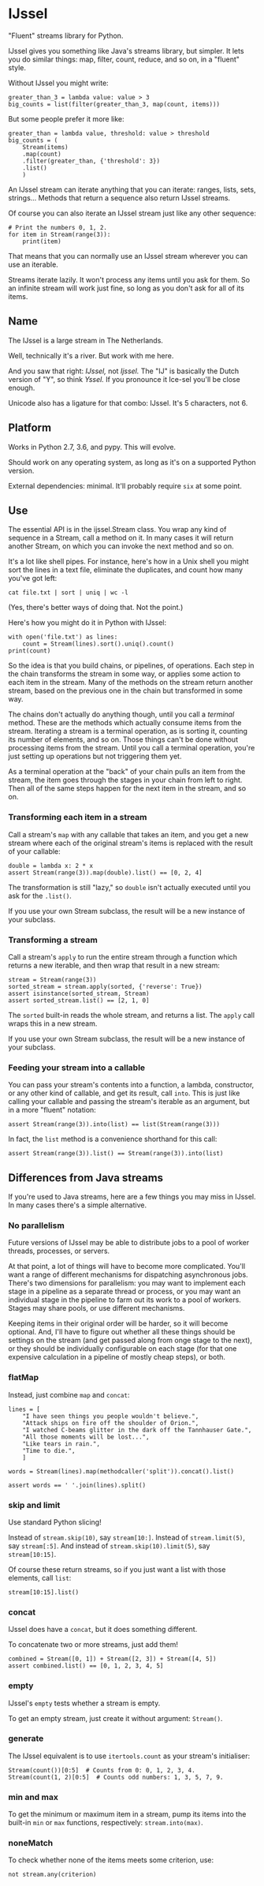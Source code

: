 IJssel
======

"Fluent" streams library for Python.

IJssel gives you something like Java's streams library, but simpler.  It lets
you do similar things: map, filter, count, reduce, and so on, in a "fluent"
style.

Without IJssel you might write:

    greater_than_3 = lambda value: value > 3
    big_counts = list(filter(greater_than_3, map(count, items)))

But some people prefer it more like:

    greater_than = lambda value, threshold: value > threshold
    big_counts = (
        Stream(items)
        .map(count)
        .filter(greater_than, {'threshold': 3})
        .list()
        )

An IJssel stream can iterate anything that you can iterate: ranges, lists,
sets, strings...  Methods that return a sequence also return IJssel streams.

Of course you can also iterate an IJssel stream just like any other sequence:

    # Print the numbers 0, 1, 2.
    for item in Stream(range(3)):
        print(item)

That means that you can normally use an IJssel stream wherever you can use an
iterable.

Streams iterate lazily.  It won't process any items until you ask for them.
So an infinite stream will work just fine, so long as you don't ask for all of
its items.


Name
----

The IJssel is a large stream in The Netherlands.

Well, technically it's a river.  But work with me here.

And you saw that right: _IJssel,_ not _Ijssel._  The "IJ" is basically the
Dutch version of "Y", so think _Yssel._  If you pronounce it Ice-sel you'll be
close enough.

Unicode also has a ligature for that combo: Ĳssel.  It's 5 characters, not 6.


Platform
--------

Works in Python 2.7, 3.6, and pypy.  This will evolve.

Should work on any operating system, as long as it's on a supported Python
version.

External dependencies: minimal.  It'll probably require `six` at some point.


Use
---

The essential API is in the ijssel.Stream class.  You wrap any kind of
sequence in a Stream, call a method on it.  In many cases it will return
another Stream, on which you can invoke the next method and so on.

It's a lot like shell pipes.  For instance, here's how in a Unix shell you
might sort the lines in a text file, eliminate the duplicates, and count how
many you've got left:

    cat file.txt | sort | uniq | wc -l

(Yes, there's better ways of doing that.  Not the point.)

Here's how you might do it in Python with IJssel:

    with open('file.txt') as lines:
        count = Stream(lines).sort().uniq().count()
    print(count)

So the idea is that you build chains, or pipelines, of operations.  Each step
in the chain transforms the stream in some way, or applies some action to each
item in the stream.  Many of the methods on the stream return another stream,
based on the previous one in the chain but transformed in some way.

The chains don't actually do anything though, until you call a _terminal_
method.  These are the methods which actually consume items from the stream.
Iterating a stream is a terminal operation, as is sorting it, counting its
number of elements, and so on.  Those things can't be done without processing
items from the stream.  Until you call a terminal operation, you're just
setting up operations but not triggering them yet.

As a terminal operation at the "back" of your chain pulls an item from the
stream, the item goes through the stages in your chain from left to right.
Then all of the same steps happen for the next item in the stream, and so on.


### Transforming each item in a stream

Call a stream's `map` with any callable that takes an item, and you get a new
stream where each of the original stream's items is replaced with the result
of your callable:

    double = lambda x: 2 * x
    assert Stream(range(3)).map(double).list() == [0, 2, 4]

The transformation is still "lazy," so `double` isn't actually executed until
you ask for the `.list()`.

If you use your own Stream subclass, the result will be a new instance of
your subclass.


### Transforming a stream

Call a stream's `apply` to run the entire stream through a function which
returns a new iterable, and then wrap that result in a new stream:

    stream = Stream(range(3))
    sorted_stream = stream.apply(sorted, {'reverse': True})
    assert isinstance(sorted_stream, Stream)
    assert sorted_stream.list() == [2, 1, 0]

The `sorted` built-in reads the whole stream, and returns a list.  The `apply`
call wraps this in a new stream.

If you use your own Stream subclass, the result will be a new instance of
your subclass.


### Feeding your stream into a callable

You can pass your stream's contents into a function, a lambda, constructor, or
any other kind of callable, and get its result, call `into`.  This is just
like calling your callable and passing the stream's iterable as an argument,
but in a more "fluent" notation:

    assert Stream(range(3)).into(list) == list(Stream(range(3)))

In fact, the `list` method is a convenience shorthand for this call:

    assert Stream(range(3)).list() == Stream(range(3)).into(list)


Differences from Java streams
-----------------------------

If you're used to Java streams, here are a few things you may miss in IJssel.
In many cases there's a simple alternative.


### No parallelism

Future versions of IJssel may be able to distribute jobs to a pool of worker
threads, processes, or servers.

At that point, a lot of things will have to become more complicated.  You'll
want a range of different mechanisms for dispatching asynchronous jobs.
There's two dimensions for parallelism: you may want to implement each stage in
a pipeline as a separate thread or process, or you may want an individual stage
in the pipeline to farm out its work to a pool of workers.  Stages may share
pools, or use different mechanisms.

Keeping items in their original order will be harder, so it will become
optional.  And, I'll have to figure out whether all these things should be
settings on the stream (and get passed along from onge stage to the next), or
they should be individually configurable on each stage (for that one expensive
calculation in a pipeline of mostly cheap steps), or both.


### flatMap

Instead, just combine `map` and `concat`:

    lines = [
        "I have seen things you people wouldn't believe.",
        "Attack ships on fire off the shoulder of Orion.",
        "I watched C-beams glitter in the dark off the Tannhauser Gate.",
        "All those moments will be lost...",
        "Like tears in rain.",
        "Time to die.",
        ]

    words = Stream(lines).map(methodcaller('split')).concat().list()

    assert words == ' '.join(lines).split()


### skip and limit

Use standard Python slicing!

Instead of `stream.skip(10)`, say `stream[10:]`.  Instead of `stream.limit(5)`,
say `stream[:5]`.  And instead of `stream.skip(10).limit(5)`, say
`stream[10:15]`.

Of course these return streams, so if you just want a list with those
elements, call `list`:

    stream[10:15].list()


### concat

IJssel does have a `concat`, but it does something different.

To concatenate two or more streams, just add them!

    combined = Stream([0, 1]) + Stream([2, 3]) + Stream([4, 5])
    assert combined.list() == [0, 1, 2, 3, 4, 5]


### empty

IJssel's `empty` tests whether a stream is empty.

To get an empty stream, just create it without argument: `Stream()`.


### generate

The IJssel equivalent is to use `itertools.count` as your stream's initialiser:

    Stream(count())[0:5]  # Counts from 0: 0, 1, 2, 3, 4.
    Stream(count(1, 2)[0:5]  # Counts odd numbers: 1, 3, 5, 7, 9.


### min and max

To get the minimum or maximum item in a stream, pump its items into the
built-in `min` or `max` functions, respectively: `stream.into(max)`.


### noneMatch

To check whether none of the items meets some criterion, use:

    not stream.any(criterion)
